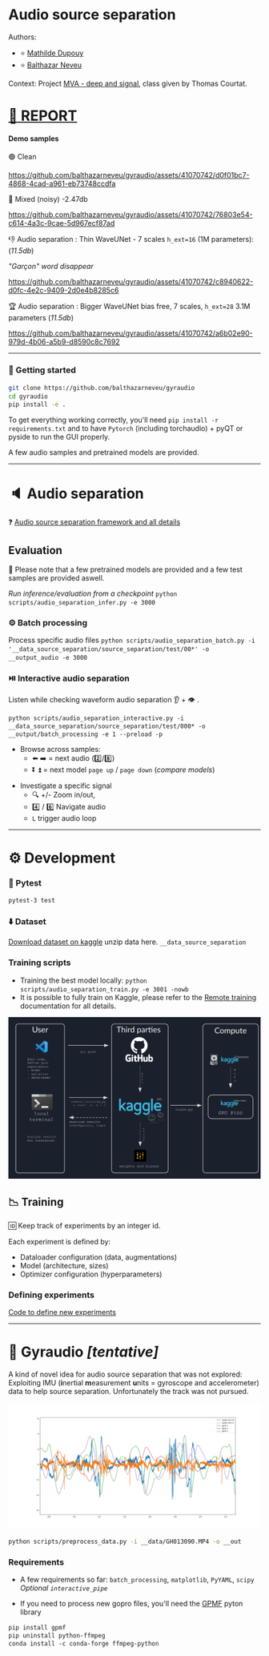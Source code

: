 # Audio source separation
Authors:
- :star: [Mathilde Dupouy](https://github.com/MathildeDupouy)
- :star: [Balthazar Neveu](https://github.com/balthazarneveu)

Context: Project [MVA - deep and signal](https://www.master-mva.com/cours/apprentissage-profond-et-traitement-du-signal-introduction-et-applications-industrielles/), class given by Thomas Courtat.

# [:scroll: REPORT](https://wandb.ai/teammd/audio-separation/reports/Audio-source-separation--Vmlldzo2NjA2OTg2)



#### Demo samples
<!-- |Clean | Mixed| Audio separation WaveU-Net bias free |
|:---: | :---: | :----: |
| . | -2.47db | 11.5db  |
|https://github.com/balthazarneveu/gyraudio/assets/41070742/d0f01bc7-4868-4cad-a961-eb73748ccdfa   |  https://github.com/balthazarneveu/gyraudio/assets/41070742/76803e54-c614-4a3c-9cae-5d967ecf87ad | https://github.com/balthazarneveu/gyraudio/assets/41070742/a6b02e90-979d-4b06-a5b9-d8590c8c7692 |  -->

:green_circle: Clean

https://github.com/balthazarneveu/gyraudio/assets/41070742/d0f01bc7-4868-4cad-a961-eb73748ccdfa


:red_circle: Mixed (noisy) -2.47db

https://github.com/balthazarneveu/gyraudio/assets/41070742/76803e54-c614-4a3c-9cae-5d967ecf87ad


:-1: Audio separation : Thin WaveUNet  - 7 scales `h_ext=16` (1M parameters): (*11.5db*)

*"Garçon" word disappear*

https://github.com/balthazarneveu/gyraudio/assets/41070742/c8940622-d0fc-4e2c-9409-2d0e4b8285c6


:trophy: Audio separation : Bigger WaveUNet bias free, 7 scales, `h_ext=28` 3.1M parameters (*11.5db*)

https://github.com/balthazarneveu/gyraudio/assets/41070742/a6b02e90-979d-4b06-a5b9-d8590c8c7692



-------
### :rocket: Getting started

```bash
git clone https://github.com/balthazarneveu/gyraudio
cd gyraudio
pip install -e .
```
To get everything working correctly, you'll need `pip install -r requirements.txt` and to have `Pytorch` (including torchaudio) + pyQT or pyside to run the GUI properly.

A few audio samples and pretrained models are provided.

-----

# :speaker: Audio separation

:question: [Audio source separation framework and all details](/src/gyraudio/audio_separation/readme.md)




## Evaluation
:gift: Please note that a few pretrained models are provided and a few test samples are provided aswell.

*Run inference/evaluation from a checkpoint*
`python scripts/audio_separation_infer.py -e 3000`

### :gear: Batch processing
Process specific audio files
`python scripts/audio_separation_batch.py -i '__data_source_separation/source_separation/test/00*' -o __output_audio -e 3000`

### :play_or_pause_button: Interactive audio separation
Listen while checking waveform audio separation :ear: + :eye: .
```
python scripts/audio_separation_interactive.py -i __data_source_separation/source_separation/test/000* -o __output/batch_processing -e 1 --preload -p
```

- Browse across samples:
  - :arrow_left: :arrow_right: = next audio   (:two:/:eight:)
  - :arrow_double_down: :arrow_double_up: = next model `page up` / `page down` (*compare models*)
<!-- - :arrow_backward: :arrow_forward:  -->
- Investigate a specific signal
  - :mag: +/- Zoom in/out,
  - :four: / :six: Navigate audio
  - `L` trigger audio loop
 
-------

# :gear: Development


### :bug: Pytest

```bash
pytest-3 test
```
### :arrow_down: Dataset
[Download dataset on kaggle](https://www.kaggle.com/datasets/balthazarneveu/audio-separation-dataset)
unzip data here. `__data_source_separation` 

### Training scripts
- Training the best model locally: `python scripts/audio_separation_train.py -e 3001 -nowb`
- It is possible to fully train on Kaggle, please refer to the [Remote training](/src/gyraudio/audio_separation/readme.md) documentation for all details.


![Remote training](/report/figures/overview.png)

## :chart_with_downwards_trend: Training

:id: Keep track of experiments by an integer id. 

Each experiment is defined by:
- Dataloader configuration (data, augmentations)
- Model (architecture, sizes)
- Optimizer configuration (hyperparameters)


### Defining experiments
[Code to define new experiments](/src/gyraudio/audio_separation/experiment_tracking/experiments_definition.py)





----------

# :test_tube: Gyraudio *[tentative]*

A kind of novel idea for audio source separation that was not explored:
Exploiting IMU (**i**nertial **m**easurement **u**nits = gyroscope and accelerometer) data to help source separation. 
Unfortunately the track was not pursued.


![multimodal_sanity_check](/report/figures/audio_and_gyro_walk.png)


```bash
python scripts/preprocess_data.py -i __data/GH013090.MP4 -o __out
```


### Requirements
- A few requirements so far: `batch_processing`, `matplotlib`, `PyYAML`, `scipy`
*Optional `interactive_pipe`*

- If you need to process new gopro files, you'll need the [GPMF](https://github.com/alexis-mignon/pygpmf) pyton library
```
pip install gpmf
pip uninstall python-ffmpeg
conda install -c conda-forge ffmpeg-python
```

